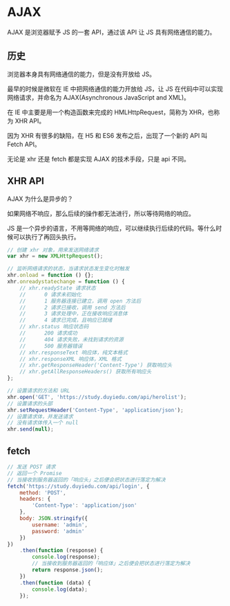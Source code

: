 # AJAX

AJAX 是浏览器赋予 JS 的一套 API，通过该 API 让 JS 具有网络通信的能力。

## 历史

浏览器本身具有网络通信的能力，但是没有开放给 JS。

最早的时候是微软在 IE 中把网络通信的能力开放给 JS，让 JS 在代码中可以实现网络请求，并命名为 AJAX(Asynchronous JavaScript and XML)。

在 IE 中主要是用一个构造函数来完成的 HMLHttpRequest，简称为 XHR，也称为 XHR API。

因为 XHR 有很多的缺陷，在 H5 和 ES6 发布之后，出现了一个新的 API 叫 Fetch API。

无论是 xhr 还是 fetch 都是实现 AJAX 的技术手段，只是 api 不同。

## XHR API

AJAX 为什么是异步的？

如果网络不响应，那么后续的操作都无法进行，所以等待网络的响应。

JS 是一个异步的语言，不用等网络的响应，可以继续执行后续的代码。等什么时候可以执行了再回头执行。

```js
// 创建 xhr 对象，用来发送网络请求
var xhr = new XMLHttpRequest();

// 监听网络请求的状态，当请求状态发生变化时触发
xhr.onload = function () {};
xhr.onreadystatechange = function () {
    // xhr.readyState 请求状态
    //      0 请求未初始化
    //      1 服务器连接已建立，调用 open 方法后
    //      2 请求已接收，调用 send 方法后
    //      3 请求处理中，正在接收响应消息体
    //      4 请求已完成，且响应已就绪
    // xhr.status 响应状态码
    //      200 请求成功
    //      404 请求失败，未找到请求的资源
    //      500 服务器错误
    // xhr.responseText 响应体，纯文本格式
    // xhr.responseXML 响应体，XML 格式
    // xhr.getResponseHeader('Content-Type') 获取响应头
    // xhr.getAllResponseHeaders() 获取所有响应头
};

// 设置请求的方法和 URL
xhr.open('GET', 'https://study.duyiedu.com/api/herolist');
// 设置请求的头部
xhr.setRequestHeader('Content-Type', 'application/json');
// 设置请求体，并发送请求
// 没有请求体传入一个 null
xhr.send(null);
```

## fetch

```js
// 发送 POST 请求
// 返回一个 Promise
// 当接收到服务器返回的「响应头」之后便会把状态进行落定为解决
fetch('https://study.duyiedu.com/api/login', {
    method: 'POST',
    headers: {
        'Content-Type': 'application/json'
    },
    body: JSON.stringify({
        username: 'admin',
        password: 'admin'
    })
})
    .then(function (response) {
        console.log(response);
        // 当接收到服务器返回的「响应体」之后便会把状态进行落定为解决
        return response.json();
    })
    .then(function (data) {
        console.log(data);
    });
```
